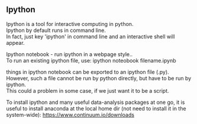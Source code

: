 Ipython
--------------------------

Ipython is a tool for interactive computing in python.  
Ipython by default runs in command line.  
In fact, just key 'ipython' in command line and an interactive shell will appear.

Ipython notebook - run ipython in a webpage style..  
To run an existing ipython file, use: ipython noteobook filename.ipynb

things in ipython notebook can be exported to an ipython file (.py).  
However, such a file cannot be run by python directly, but have to be run by ipython.   
This could a problem in some case, if we just want it to be a script.

To install ipython and many useful data-analysis packages at one go,
it is useful to install anaconda at the local home dir (not need to install it in the system-wide):
https://www.continuum.io/downloads
